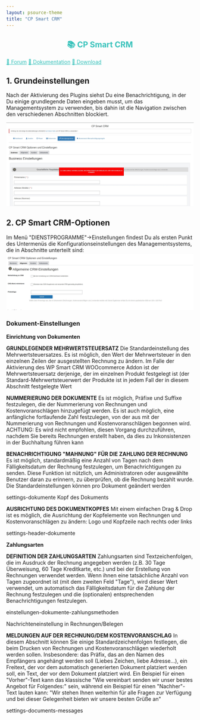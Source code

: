 ```yaml
---
layout: psource-theme
title: "CP Smart CRM"
---
```


<h2 align="center" style="color:#38c2bb;">📚 CP Smart CRM</h2>

<div class="menu">
  <a href="https://github.com/cp-psource/cp-smart-crm/discussions" style="color:#38c2bb;">💬 Forum</a>
  <a href="dokumentation.html" style="color:#38c2bb;">📝 Dokumentation</a>
  <a href="https://github.com/cp-psource/cp-smart-crm/releases" style="color:#38c2bb;">📝 Download</a>
</div>

## 1. Grundeinstellungen

Nach der Aktivierung des Plugins siehst Du eine Benachrichtigung, in der Du einige grundlegende Daten eingeben musst, um das Managementsystem zu verwenden, bis dahin ist die Navigation zwischen den verschiedenen Abschnitten blockiert.

![crm-einrichtung.jpeg](assets/images/crm-einrichtung.jpeg)

## 2. CP Smart CRM-Optionen

Im Menü "DIENSTPROGRAMME"->Einstellungen findest Du als ersten Punkt des Untermenüs die Konfigurationseinstellungen des Managementsystems, die in Abschnitte unterteilt sind:
![cp-smart-crm-optionen.jpeg](assets/images/cp-smart-crm-optionen.jpeg)

### Dokument-Einstellungen

**Einrichtung von Dokumenten**

**GRUNDLEGENDER MEHRWERTSTEUERSATZ**
Die Standardeinstellung des Mehrwertsteuersatzes. Es ist möglich, den Wert der Mehrwertsteuer in den einzelnen Zeilen der ausgestellten Rechnung zu ändern.
Im Falle der Aktivierung des WP Smart CRM WOOcommerce Addon ist der Mehrwertsteuersatz derjenige, der im einzelnen Produkt festgelegt ist (der Standard-Mehrwertsteuerwert der Produkte ist in jedem Fall der in diesem Abschnitt festgelegte Wert

**NUMMERIERUNG DER DOKUMENTE**
Es ist möglich, Präfixe und Suffixe festzulegen, die der Nummerierung von Rechnungen und Kostenvoranschlägen hinzugefügt werden. Es ist auch möglich, eine anfängliche fortlaufende Zahl festzulegen, von der aus mit der Nummerierung von Rechnungen und Kostenvoranschlägen begonnen wird.
ACHTUNG: Es wird nicht empfohlen, diesen Vorgang durchzuführen, nachdem Sie bereits Rechnungen erstellt haben, da dies zu Inkonsistenzen in der Buchhaltung führen kann

**BENACHRICHTIGUNG "MAHNUNG" FÜR DIE ZAHLUNG DER RECHNUNG**
Es ist möglich, standardmäßig eine Anzahl von Tagen nach dem Fälligkeitsdatum der Rechnung festzulegen, um Benachrichtigungen zu senden. Diese Funktion ist nützlich, um Administratoren oder ausgewählte Benutzer daran zu erinnern, zu überprüfen, ob die Rechnung bezahlt wurde. Die Standardeinstellungen können pro Dokument geändert werden


settings-dokumente
Kopf des Dokuments

**AUSRICHTUNG DES DOKUMENTKOPFES**
Mit einem einfachen Drag & Drop ist es möglich, die Ausrichtung der Kopfelemente von Rechnungen und Kostenvoranschlägen zu ändern: Logo und Kopfzeile nach rechts oder links

settings-header-dokumente

**Zahlungsarten**

**DEFINITION DER ZAHLUNGSARTEN**
Zahlungsarten sind Textzeichenfolgen, die im Ausdruck der Rechnung angegeben werden (z.B. 30 Tage Überweisung, 60 Tage Kreditkarte, etc.) und bei der Erstellung von Rechnungen verwendet werden.
Wenn ihnen eine tatsächliche Anzahl von Tagen zugeordnet ist (mit dem zweiten Feld "Tage"), wird dieser Wert verwendet, um automatisch das Fälligkeitsdatum für die Zahlung der Rechnung festzulegen und die (optionalen) entsprechenden Benachrichtigungen festzulegen.

einstellungen-dokumente-zahlungsmethoden

Nachrichteneinstellung in Rechnungen/Belegen

**MELDUNGEN AUF DER RECHNUNG/DEM KOSTENVORANSCHLAG**
In diesem Abschnitt können Sie einige Standardzeichenfolgen festlegen, die beim Drucken von Rechnungen und Kostenvoranschlägen wiederholt werden sollen.
Insbesondere: das Präfix, das an den Namen des Empfängers angehängt werden soll (Liebes Zeichen, liebe Adresse...), ein Freitext, der vor dem automatisch generierten Dokument platziert werden soll, ein Text, der vor dem Dokument platziert wird. Ein Beispiel für einen "Vorher"-Text kann das klassische "Wie vereinbart senden wir unser bestes Angebot für Folgendes:" sein, während ein Beispiel für einen "Nachher"-Text lauten kann: "Wir stehen Ihnen weiterhin für alle Fragen zur Verfügung und bei dieser Gelegenheit bieten wir unsere besten Grüße an"

settings-documents-messages